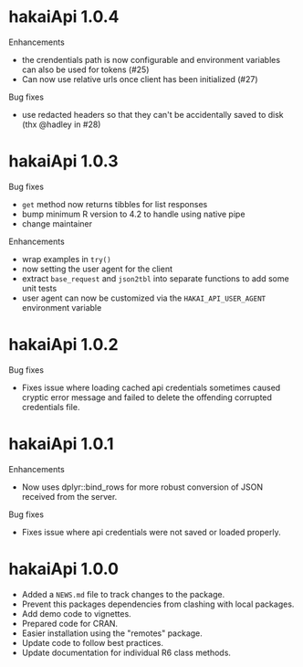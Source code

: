 # hakaiApi 1.0.4

Enhancements

* the crendentials path is now configurable and environment variables can also be used for tokens (#25)
* Can now use relative urls once client has been initialized (#27)

Bug fixes
* use redacted headers so that they can't be accidentally saved to disk (thx @hadley in #28)

# hakaiApi 1.0.3

Bug fixes
* `get` method now returns tibbles for list responses
* bump minimum R version to 4.2 to handle using native pipe
* change maintainer


Enhancements

* wrap examples in `try()`
* now setting the user agent for the client
* extract `base_request` and `json2tbl` into separate functions to add some unit tests
* user agent can now be customized via the `HAKAI_API_USER_AGENT` environment variable


# hakaiApi 1.0.2

Bug fixes

* Fixes issue where loading cached api credentials sometimes caused cryptic error message and failed to delete the offending corrupted credentials file.

# hakaiApi 1.0.1

Enhancements

* Now uses dplyr::bind_rows for more robust conversion of JSON received from the server.

Bug fixes

* Fixes issue where api credentials were not saved or loaded properly.

# hakaiApi 1.0.0

* Added a `NEWS.md` file to track changes to the package.
* Prevent this packages dependencies from clashing with local packages.
* Add demo code to vignettes.
* Prepared code for CRAN.
* Easier installation using the "remotes" package.
* Update code to follow best practices.
* Update documentation for individual R6 class methods.
